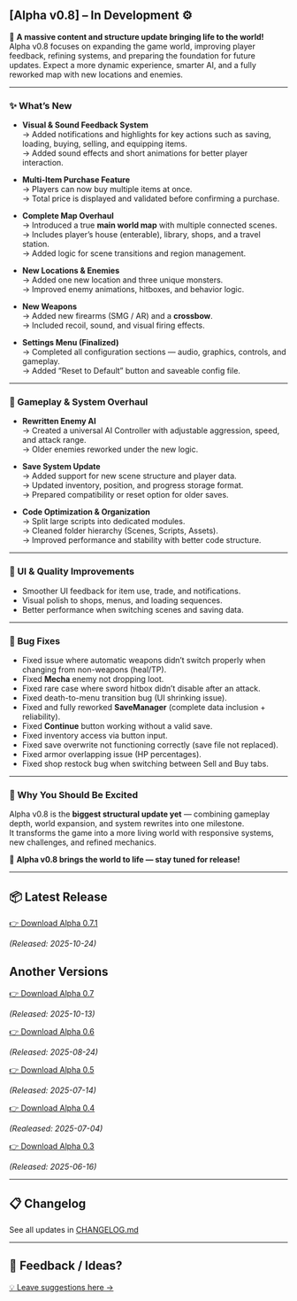 ## [Alpha v0.8] – In Development ⚙️

🧭 **A massive content and structure update bringing life to the world!**  
Alpha v0.8 focuses on expanding the game world, improving player feedback, refining systems, and preparing the foundation for future updates. Expect a more dynamic experience, smarter AI, and a fully reworked map with new locations and enemies.

---

### ✨ What’s New
- **Visual & Sound Feedback System**  
  → Added notifications and highlights for key actions such as saving, loading, buying, selling, and equipping items.  
  → Added sound effects and short animations for better player interaction.  

- **Multi-Item Purchase Feature**  
  → Players can now buy multiple items at once.  
  → Total price is displayed and validated before confirming a purchase.  

- **Complete Map Overhaul**  
  → Introduced a true **main world map** with multiple connected scenes.  
  → Includes player’s house (enterable), library, shops, and a travel station.  
  → Added logic for scene transitions and region management.  

- **New Locations & Enemies**  
  → Added one new location and three unique monsters.  
  → Improved enemy animations, hitboxes, and behavior logic.  

- **New Weapons**  
  → Added new firearms (SMG / AR) and a **crossbow**.  
  → Included recoil, sound, and visual firing effects.  

- **Settings Menu (Finalized)**  
  → Completed all configuration sections — audio, graphics, controls, and gameplay.  
  → Added “Reset to Default” button and saveable config file.  

---

### 🧠 Gameplay & System Overhaul
- **Rewritten Enemy AI**  
  → Created a universal AI Controller with adjustable aggression, speed, and attack range.  
  → Older enemies reworked under the new logic.  

- **Save System Update**  
  → Added support for new scene structure and player data.  
  → Updated inventory, position, and progress storage format.  
  → Prepared compatibility or reset option for older saves.  

- **Code Optimization & Organization**  
  → Split large scripts into dedicated modules.  
  → Cleaned folder hierarchy (Scenes, Scripts, Assets).  
  → Improved performance and stability with better code structure.  

---

### 🧩 UI & Quality Improvements
- Smoother UI feedback for item use, trade, and notifications.  
- Visual polish to shops, menus, and loading sequences.  
- Better performance when switching scenes and saving data.  

---

### 🐛 Bug Fixes
- Fixed issue where automatic weapons didn’t switch properly when changing from non-weapons (heal/TP).  
- Fixed **Mecha** enemy not dropping loot.  
- Fixed rare case where sword hitbox didn’t disable after an attack.  
- Fixed death-to-menu transition bug (UI shrinking issue).  
- Fixed and fully reworked **SaveManager** (complete data inclusion + reliability).  
- Fixed **Continue** button working without a valid save.  
- Fixed inventory access via button input.  
- Fixed save overwrite not functioning correctly (save file not replaced).  
- Fixed armor overlapping issue (HP percentages).  
- Fixed shop restock bug when switching between Sell and Buy tabs.  

---

### 🎯 Why You Should Be Excited
Alpha v0.8 is the **biggest structural update yet** — combining gameplay depth, world expansion, and system rewrites into one milestone.  
It transforms the game into a more living world with responsive systems, new challenges, and refined mechanics.

🚀 **Alpha v0.8 brings the world to life — stay tuned for release!**

---

## 📦 Latest Release

[👉 Download Alpha 0.7.1](https://github.com/DEV-ZiMiR/Lost1-The-Last-Soldier/releases/tag/alpha-0.7.1)

*(Released: 2025-10-24)*

## Another Versions

[👉 Download Alpha 0.7](https://github.com/DEV-ZiMiR/Lost1-The-Last-Soldier/releases/tag/alpha-0.7)

*(Released: 2025-10-13)*

[👉 Download Alpha 0.6](https://github.com/DEV-ZiMiR/Lost1-The-Last-Soldier/releases/tag/alpha-0.6)

*(Released: 2025-08-24)*

[👉 Download Alpha 0.5](https://github.com/DEV-ZiMiR/Lost1-The-Last-Soldier/releases/tag/alpha-0.5)

*(Released: 2025-07-14)*

[👉 Download Alpha 0.4](https://github.com/DEV-ZiMiR/Lost1-The-Last-Soldier/releases/tag/alpha-0.4)

*(Realeased: 2025-07-04)*

[👉 Download Alpha 0.3](https://github.com/DEV-ZiMiR/Lost1-The-Last-Soldier/releases/alpha-0.3)

*(Released: 2025-06-16)*

---

## 📋 Changelog
See all updates in [CHANGELOG.md](./CHANGELOG.md)

---

## 💬 Feedback / Ideas?
[💡 Leave suggestions here →](https://github.com/DEV-ZiMiR/Lost1-The-Last-Soldier/discussions)
